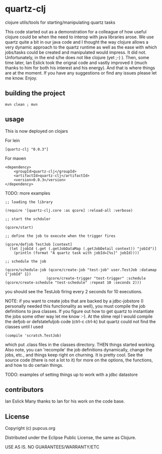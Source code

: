quartz-clj
==========

clojure utils/tools for starting/manipulating quartz tasks

This code started out as a demonstration for a colleague of how useful clojure could be when the need to interop with java libraries arose.  We use quartz quite a bit in our java code and I thought the way clojure allows a very dynamic approach to the quartz runtime as well as the ease with which jobs/tasks could be created and manipulated would impress.  It did not.  Unfortunately, in the end s/he does not like clojure (yet ;-) ).  Then, some time later, Ian Eslick took the orignal code and vastly improved it (much thanks to him for both his interest and his energy).  And that is where things are at the moment. If you have any suggestions or find any issues please let me know. Enjoy.

building the project
--------------------

    mvn clean ; mvn

usage
-----

This is now deployed on clojars

For lein

    [quartz-clj "0.0.3"]

For maven

    <dependency>
        <groupId>quartz-clj</groupId>
        <artifactId>quartz-clj</artifactId>
        <version>0.0.3</version>
    </dependency>


TODO: more examples

    ;; loading the library

    (require '[quartz-clj.core :as qcore] :reload-all :verbose)

    ;; start the schduler

    (qcore/start)

    ;; define the job to execute when the trigger fires

    (qcore/defjob TestJob [context]
      (let [jobId (.get (.getJobDataMap (.getJobDetail context)) "jobId")]
        (println (format "A quartz task with jobId=[%s]" jobId))))

    ;; schedule the job

    (qcore/schedule-job (qcore/create-job "test-job" user.TestJob :datamap {"jobId" 1})
                       (qcore/create-trigger "test-trigger" :schedule (qcore/create-schedule "test-schedule" :repeat 10 :seconds 2)))

you should see the TestJob firing every 2 seconds for 10 executions.

NOTE: if you want to create jobs that are backed by a jdbc-jobstore (I personally needed this functionality as well), you must compile the job definitions to java classes.  If you figure out how to get quartz to instantiate the jobs some other way let me know :-).  At the slime repl I would compile the defjob or defstatefuljob code (ctrl-c ctrl-k) but quartz could not find the classes until I used

    (compile 'scratch.TestJob)

which put .class files in the classes directory.  THEN things started working.  Also note, you can 'recompile' the job definitions dynamically, change the jobs, etc., and things keep right on churning.  It is pretty cool.  See the source code (there is not a lot to it) for more on the options, the functions, and how to do certain things.

TODO:  examples of setting things up to work with a jdbc datastore

contributors
------------

Ian Eslick  Many thanks to Ian for his work on the code base.
  
License
-------

Copyright (c) pupcus.org

Distributed under the Eclipse Public License, the same as Clojure.

USE AS IS. NO GUARANTEES/WARRANTY/ETC

